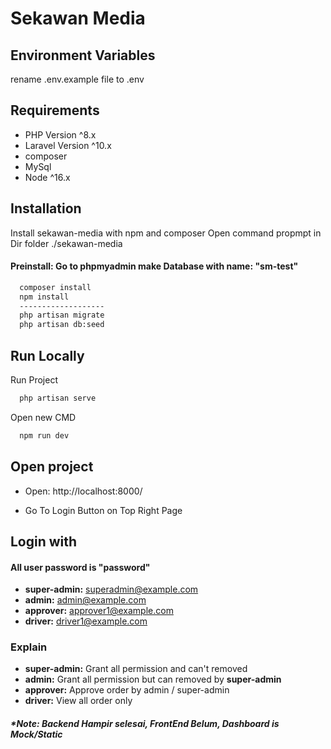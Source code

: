 
# Sekawan Media




## Environment Variables

rename .env.example file to .env



## Requirements

- PHP Version ^8.x
- Laravel Version ^10.x
- composer
- MySql
- Node ^16.x
    
## Installation

Install sekawan-media with npm and composer
Open command propmpt in Dir folder ./sekawan-media

#### Preinstall: Go to phpmyadmin make Database with name: "sm-test"

```bash
  composer install
  npm install
  -------------------
  php artisan migrate
  php artisan db:seed
```

## Run Locally

Run Project

```bash
  php artisan serve
```

Open new CMD

```bash
  npm run dev
```
## Open project

- Open: http://localhost:8000/

- Go To Login Button on Top Right Page

## Login with
#### All user password is "password"

- **super-admin:** superadmin@example.com
- **admin:** admin@example.com
- **approver:** approver1@example.com
- **driver:** driver1@example.com

### Explain

- **super-admin:** Grant all permission and can't removed
- **admin:** Grant all permission but can removed by **super-admin**
- **approver:** Approve order by admin / super-admin
- **driver:** View all order only


##### ***Note:** Backend Hampir selesai, FrontEnd Belum, Dashboard is Mock/Static
